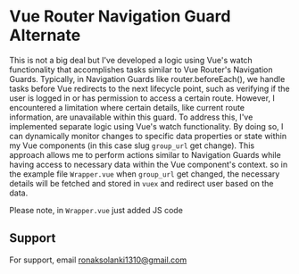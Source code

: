 
# Vue Router Navigation Guard Alternate

This is not a big deal but I've developed a logic using Vue's watch functionality that accomplishes tasks similar to Vue Router's Navigation Guards. Typically, in Navigation Guards like router.beforeEach(), we handle tasks before Vue redirects to the next lifecycle point, such as verifying if the user is logged in or has permission to access a certain route. However, I encountered a limitation where certain details, like current route information, are unavailable within this guard. To address this, I've implemented separate logic using Vue's watch functionality. By doing so, I can dynamically monitor changes to specific data properties or state within my Vue components (in this case slug ```group_url``` get change). This approach allows me to perform actions similar to Navigation Guards while having access to necessary data within the Vue component's context. so in the example file ```Wrapper.vue``` when ```group_url``` get changed, the necessary details will be fetched and stored in ```vuex``` and redirect user based on the data.

Please note, in ```Wrapper.vue``` just added JS code


## Support

For support, email ronaksolanki1310@gmail.com
